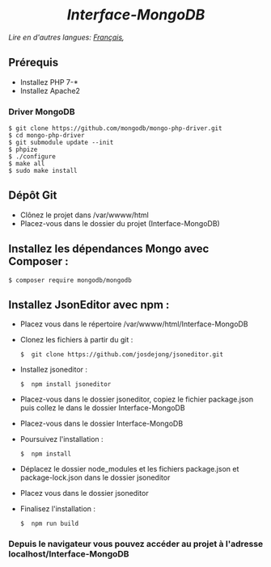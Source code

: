 
***<h1 align="center">Interface-MongoDB</h1>***

_Lire en d'autres langues: [Français](README.md),_

## Prérequis
- Installez PHP 7-* <br/>
- Installez Apache2

### Driver MongoDB
    $ git clone https://github.com/mongodb/mongo-php-driver.git
    $ cd mongo-php-driver
    $ git submodule update --init
    $ phpize
    $ ./configure
    $ make all
    $ sudo make install

## Dépôt Git
 - Clônez le projet dans /var/wwww/html <br/>
 - Placez-vous dans le dossier du projet (Interface-MongoDB)
 
 ## Installez les dépendances Mongo avec Composer : 
    $ composer require mongodb/mongodb

 ## Installez JsonEditor avec npm :
 - Placez vous dans le répertoire /var/wwww/html/Interface-MongoDB
 - Clonez les fichiers à partir du git :
 
       $  git clone https://github.com/josdejong/jsoneditor.git
 - Installez jsoneditor :
    
       $  npm install jsoneditor
 - Placez-vous dans le dossier jsoneditor, copiez le fichier package.json puis collez le dans le dossier Interface-MongoDB
 - Placez-vous dans le dossier Interface-MongoDB
 - Poursuivez l'installation :
            
       $  npm install
       
 - Déplacez le dossier node_modules et les fichiers package.json et package-lock.json dans le dossier jsoneditor
 - Placez vous dans le dossier jsoneditor
 - Finalisez l'installation :
 
       $  npm run build
 
### Depuis le navigateur vous pouvez accéder au projet à l'adresse localhost/Interface-MongoDB


